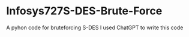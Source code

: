 # Infosys727S-DES-Brute-Force
A pyhon code for bruteforcing S-DES
I used ChatGPT to write this code
